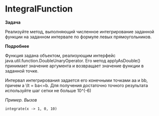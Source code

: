 # IntegralFunction

**Задача**

Реализуйте метод, выполняющий численное интегрирование заданной функции на заданном интервале по формуле левых прямоугольников.

**Подробнее**

Функция задана объектом, реализующим интерфейс java.util.function.DoubleUnaryOperator. Его метод applyAsDouble() принимает значение аргумента и возвращает значение функции в заданной точке.

Интервал интегрирования задается его конечными точками aa и bb, причем a \lt = ba<=b. Для получения достаточно точного результата используйте шаг сетки не больше 10^(-6)

*Пример. Вызов*

```
integrate(x -> 1, 0, 10)
```